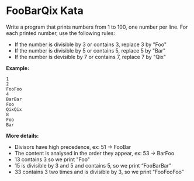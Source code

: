 # FooBarQix Kata

Write a program that prints numbers from 1 to 100, one number per line. For each printed number, use the following rules:
* If the number is divisible by 3 or contains 3, replace 3 by "Foo"
* If the number is divisible by 5 or contains 5, replace 5 by "Bar"
* If the number is devisible by 7 or contains 7, replace 7 by "Qix"

**Example:** 
```
1 
2 
FooFoo 
4 
BarBar 
Foo 
QixQix 
8 
Foo 
Bar
```

**More details:**
* Divisors have high precedence, ex: 51 -> FooBar
* The content is analysed in the order they appear, ex: 53 -> BarFoo
* 13 contains 3 so we print "Foo"
* 15 is divisible by 3 and 5 and contains 5, so we print “FooBarBar”
* 33 contains 3 two times and is divisible by 3, so we print “FooFooFoo”